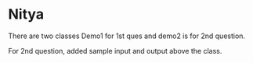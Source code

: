 # Nitya

There are two classes Demo1 for 1st ques and demo2 is for 2nd question.

For 2nd question, added sample input and output above the class.
